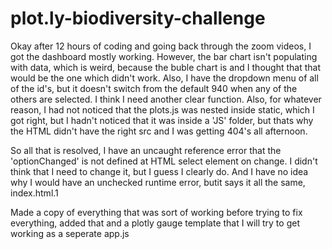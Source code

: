 # plot.ly-biodiversity-challenge

Okay after 12 hours of coding and going back through the zoom videos, I got the dashboard mostly working. However, the bar chart isn't populating with data, which is weird, because the buble chart is and I thought that that would be the one which didn't work.
Also, I have the dropdown menu of all of the id's, but it doesn't switch from the default 940 when any of the others are selected. I think I need another clear function.
Also, for whatever reason, I had not noticed that the plots.js was nested inside static, which I got right, but I hadn't noticed that it was inside a 'JS' folder, but thats why the HTML didn't have the right src and I was getting 404's all afternoon.

So all that is resolved, I have an uncaught reference error that the 'optionChanged' is not defined at HTML select element on change. I didn't think that I need to change it, but I guess I clearly do.
And I have no idea why I would have an unchecked runtime error, butit says it all the same, index.html.1

Made a copy of everything that was sort of working before trying to fix everything, added that and a plotly gauge template that I will try to get working as a seperate app.js